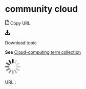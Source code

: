 # community cloud

![Copy URL](media/community-cloud/Copy.png)
Copy URL

![Download](media/community-cloud/Download.png)

Download topic

**See** [Cloud-computing term collection](https://worldready.cloudapp.net/Styleguide/Read?id=2700&topicid=28841)

![In progress](media/community-cloud/activity-large.gif)

URL :
